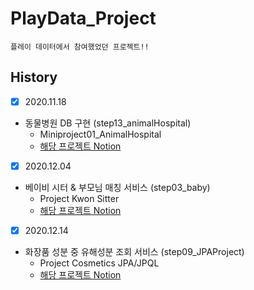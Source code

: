 # PlayData_Project

    플레이 데이터에서 참여했었던 프로젝트!!


## History

- [x] 2020.11.18
* 동물병원 DB 구현 (step13_animalHospital)
    - Miniproject01_AnimalHospital
    - [해당 프로젝트 Notion](https://www.notion.so/75c5281df7dc44da971cb17eab5d9dcf)
- [x] 2020.12.04
* 베이비 시터 & 부모님 매칭 서비스 (step03_baby)
    - Project Kwon Sitter 
    - [해당 프로젝트 Notion]()
- [x] 2020.12.14
* 화장품 성분 중 유해성분 조회 서비스 (step09_JPAProject)
    - Project Cosmetics JPA/JPQL 
    - [해당 프로젝트 Notion](https://www.notion.so/Project-Kwon-Sitter-f9fe5f9fc7c34f82b42e4b048f02b644)
